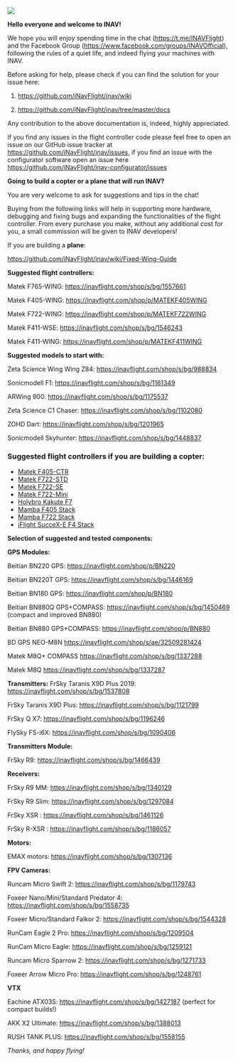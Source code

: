 ![](https://telegra.ph/file/412011e1cf4219dbd18f1.png)

**Hello everyone and welcome to INAV!**

We hope you will enjoy spending time in the chat (https://t.me/INAVFlight) and the Facebook Group (https://www.facebook.com/groups/INAVOfficial), following the rules of a quiet life, and indeed flying your machines with INAV.

Before asking for help, please check if you can find the solution for your issue here:

1) https://github.com/iNavFlight/inav/wiki

2) https://github.com/iNavFlight/inav/tree/master/docs

Any contribution to the above documentation is, indeed, highly appreciated. 

If you find any issues in the flight controller code please feel free to open an issue on our GitHub issue tracker at https://github.com/iNavFlight/inav/issues, if you find an issue with the configurator software open an issue here https://github.com/iNavFlight/inav-configurator/issues



**Going to build a copter or a plane that will run INAV?**

You are very welcome to ask for suggestions and tips in the chat!

Buying from the following links will help in supporting more hardware, debugging and fixing bugs and expanding the functionalities of the flight controller. From every purchase you make, without any additional cost for you, a small commission will be given to INAV developers!

If you are building a **plane**:

https://github.com/iNavFlight/inav/wiki/Fixed-Wing-Guide

**Suggested flight controllers:**

Matek F765-WING: https://inavflight.com/shop/s/bg/1557661

Matek F405-WING: https://inavflight.com/shop/p/MATEKF405WING

Matek F722-WING: https://inavflight.com/shop/p/MATEKF722WING

Matek F411-WSE:  https://inavflight.com/shop/s/bg/1546243

Matek F411-WING: https://inavflight.com/shop/p/MATEKF411WING


**Suggested models to start with:**

Zeta Science Wing Wing Z84: https://inavflight.com/shop/s/bg/988834

Sonicmodell F1: https://inavflight.com/shop/s/bg/1181349

ARWing 900: https://inavflight.com/shop/s/bg/1175537

Zeta Science C1 Chaser: https://inavflight.com/shop/s/bg/1102080

ZOHD Dart: https://inavflight.com/shop/s/bg/1201965

Sonicmodell Skyhunter: https://inavflight.com/shop/s/bg/1448837

### Suggested flight controllers if you are building a **copter**:

* [Matek F405-CTR](https://inavflight.com/shop/p/MATEKF405CTR)
* [Matek F722-STD](https://inavflight.com/shop/p/MATEKF722STD)
* [Matek F722-SE](https://inavflight.com/shop/p/MATEKF722SE)
* [Matek F722-Mini](https://inavflight.com/shop/p/MATEKF722MINI)
* [Holybro Kakute F7](https://inavflight.com/shop/s/bg/1315723)
* [Mamba F405 Stack](https://inavflight.com/shop/s/bg/1345001)
* [Mamba F722 Stack](https://inavflight.com/shop/s/bg/1490805)
* [iFlight SucceX-E F4 Stack](https://inavflight.com/shop/s/bg/1553340)

**Selection of suggested and tested components:**

**GPS Modules:**

Beitian BN220 GPS: https://inavflight.com/shop/p/BN220

Beitian BN220T GPS: https://inavflight.com/shop/s/bg/1446169

Beitian BN180 GPS: https://inavflight.com/shop/p/BN180

Beitian BN880Q GPS+COMPASS: https://inavflight.com/shop/s/bg/1450469 (compact and improved BN880)

Beitian BN880 GPS+COMPASS: https://inavflight.com/shop/p/BN880

BD GPS NEO-M8N https://inavflight.com/shop/s/ae/32509281424

Matek M8Q+ COMPASS https://inavflight.com/shop/s/bg/1337288

Matek M8Q https://inavflight.com/shop/s/bg/1337287

**Transmitters:**
FrSky Taranis X9D Plus 2019: https://inavflight.com/shop/s/bg/1537808

FrSky Taranis X9D Plus:  https://inavflight.com/shop/s/bg/1121799

FrSky Q X7: https://inavflight.com/shop/s/bg/1196246

FlySky FS-i6X: https://inavflight.com/shop/s/bg/1090406 

**Transmitters Module:**

FrSky R9:  https://inavflight.com/shop/s/bg/1466439

**Receivers:**

FrSky R9 MM: https://inavflight.com/shop/s/bg/1340129

FrSky R9 Slim: https://inavflight.com/shop/s/bg/1297084

FrSky XSR : https://inavflight.com/shop/s/bg/1461126

FrSky R-XSR : https://inavflight.com/shop/s/bg/1186057

**Motors:**

EMAX motors:  https://inavflight.com/shop/s/bg/1307136

**FPV Cameras:**

Runcam Micro Swift 2: https://inavflight.com/shop/s/bg/1179743

Foxeer Nano/Mini/Standard Predator 4: https://inavflight.com/shop/s/bg/1558735

Foxeer Micro/Standard Falkor 2: https://inavflight.com/shop/s/bg/1544328

RunCam Eagle 2 Pro: https://inavflight.com/shop/s/bg/1209504

RunCam Micro Eagle: https://inavflight.com/shop/s/bg/1259121 

Runcam Micro Sparrow 2: https://inavflight.com/shop/s/bg/1271733

Foxeer Arrow Micro Pro: https://inavflight.com/shop/s/bg/1248761

**VTX**

Eachine ATX03S: https://inavflight.com/shop/s/bg/1427187 (perfect for compact builds!)

AKK X2 Ultimate: https://inavflight.com/shop/s/bg/1388013

RUSH TANK PLUS: https://inavflight.com/shop/s/bg/1558155

_Thanks, and happy flying!_